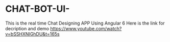 # CHAT-BOT-UI-
This is the real time Chat Designing APP Using Angular 6
Here is the link for decription and demo
https://www.youtube.com/watch?v=bSSHXNIGhDU&t=165s
